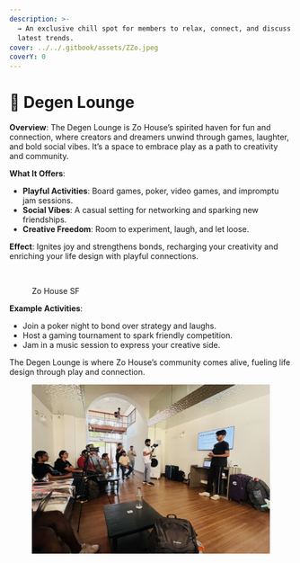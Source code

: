 ```yaml
---
description: >-
  → An exclusive chill spot for members to relax, connect, and discuss the
  latest trends.
cover: ../../.gitbook/assets/ZZo.jpeg
coverY: 0
---
```


# 📍 Degen Lounge

**Overview**: The Degen Lounge is Zo House’s spirited haven for fun and connection, where creators and dreamers unwind through games, laughter, and bold social vibes. It’s a space to embrace play as a path to creativity and community.

**What It Offers**:

* **Playful Activities**: Board games, poker, video games, and impromptu jam sessions.
* **Social Vibes**: A casual setting for networking and sparking new friendships.
* **Creative Freedom**: Room to experiment, laugh, and let loose.

**Effect**: Ignites joy and strengthens bonds, recharging your creativity and enriching your life design with playful connections.

<figure><img src="../../.gitbook/assets/image (8) (1).png" alt=""><figcaption><p>Zo House SF</p></figcaption></figure>

**Example Activities**:

* Join a poker night to bond over strategy and laughs.
* Host a gaming tournament to spark friendly competition.
* Jam in a music session to express your creative side.

The Degen Lounge is where Zo House’s community comes alive, fueling life design through play and connection.

<figure><img src="../../.gitbook/assets/image (7).png" alt=""><figcaption></figcaption></figure>
